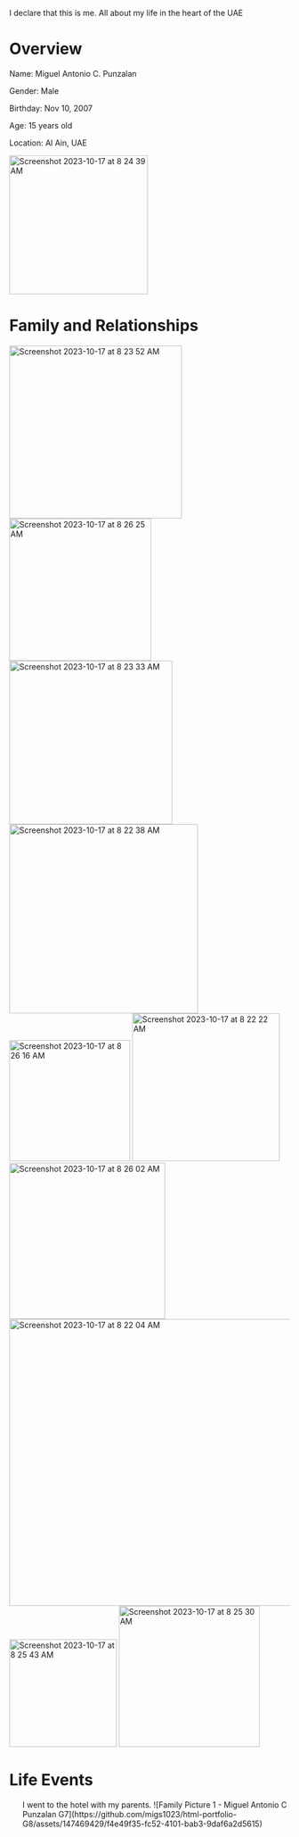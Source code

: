 <!DOCTYPE.mal>
I declare that this is me. All about my life in the heart of the UAE

<h1> Overview </h1>
<p> Name: Miguel Antonio C. Punzalan </p>
<p> Gender: Male </p>
<p> Birthday: Nov 10, 2007</p>
<p> Age: 15 years old </p>
<p> Location: Al Ain, UAE</p>

<img width="249" alt="Screenshot 2023-10-17 at 8 24 39 AM" src="https://github.com/migs1023/html-portfolio-G8/assets/147469429/21030c3f-1989-4c9f-8b38-9bddf9d821a7">

<h1> Family and Relationships </h1>

<img width="310" alt="Screenshot 2023-10-17 at 8 23 52 AM" src="https://github.com/migs1023/html-portfolio-G8/assets/147469429/8c392078-6836-4c58-aa5d-6a706425c9b7">
<img width="255" alt="Screenshot 2023-10-17 at 8 26 25 AM" src="https://github.com/migs1023/html-portfolio-G8/assets/147469429/8628db37-bac5-4bf4-a7ee-36f2a9bf0899">
<img width="293" alt="Screenshot 2023-10-17 at 8 23 33 AM" src="https://github.com/migs1023/html-portfolio-G8/assets/147469429/800fc4ee-c150-4417-8db8-50187607a247">
<img width="339" alt="Screenshot 2023-10-17 at 8 22 38 AM" src="https://github.com/migs1023/html-portfolio-G8/assets/147469429/94fa0940-dcfd-4bd3-b8e5-657363dcb660">
<img width="217" alt="Screenshot 2023-10-17 at 8 26 16 AM" src="https://github.com/migs1023/html-portfolio-G8/assets/147469429/87ebb007-7678-42e9-b49d-357a4e1b3590">
<img width="265" alt="Screenshot 2023-10-17 at 8 22 22 AM" src="https://github.com/migs1023/html-portfolio-G8/assets/147469429/d6cdc617-f800-4b1b-97d4-2d71377b33ee">
<img width="280" alt="Screenshot 2023-10-17 at 8 26 02 AM" src="https://github.com/migs1023/html-portfolio-G8/assets/147469429/7d9c5e79-5b23-47e5-b9c2-a72490fd99e6">
<img width="514" alt="Screenshot 2023-10-17 at 8 22 04 AM" src="https://github.com/migs1023/html-portfolio-G8/assets/147469429/7ddb8f09-36fa-4d74-98e9-18626ea70a5b">
<img width="193" alt="Screenshot 2023-10-17 at 8 25 43 AM" src="https://github.com/migs1023/html-portfolio-G8/assets/147469429/a978f8f2-afdf-4354-a6c1-d3e73b891cd9">
<img width="253" alt="Screenshot 2023-10-17 at 8 25 30 AM" src="https://github.com/migs1023/html-portfolio-G8/assets/147469429/015bd2f6-b74c-4eba-ae3d-3eb859ec0b82">

<h1>Life Events</h1>

<ol>
I went to the hotel with my parents.
![Family Picture 1 - Miguel Antonio C  Punzalan G7](https://github.com/migs1023/html-portfolio-G8/assets/147469429/f4e49f35-fc52-4101-bab3-9daf6a2d5615)


</ol>
